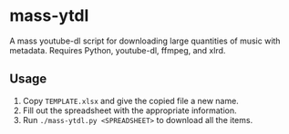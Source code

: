 # mass-ytdl

A mass youtube-dl script for downloading large quantities of music with metadata. Requires Python, youtube-dl, ffmpeg, and xlrd.


## Usage

1. Copy `TEMPLATE.xlsx` and give the copied file a new name.
2. Fill out the spreadsheet with the appropriate information.
3. Run `./mass-ytdl.py <SPREADSHEET>` to download all the items.

